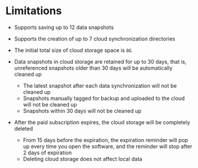 # Limitations

- Supports saving up to 12 data snapshots
- Supports the creation of up to 7 cloud synchronization directories
- The initial total size of cloud storage space is `8G`​
- Data snapshots in cloud storage are retained for up to 30 days, that is, unreferenced snapshots older than 30 days will be automatically cleaned up

  - The latest snapshot after each data synchronization will not be cleaned up
  - Snapshots manually tagged for backup and uploaded to the cloud will not be cleaned up
  - Snapshots within 30 days will not be cleaned up
- After the paid subscription expires, the cloud storage will be completely deleted

  - From 15 days before the expiration, the expiration reminder will pop up every time you open the software, and the reminder will stop after 2 days of expiration
  - Deleting cloud storage does not affect local data
